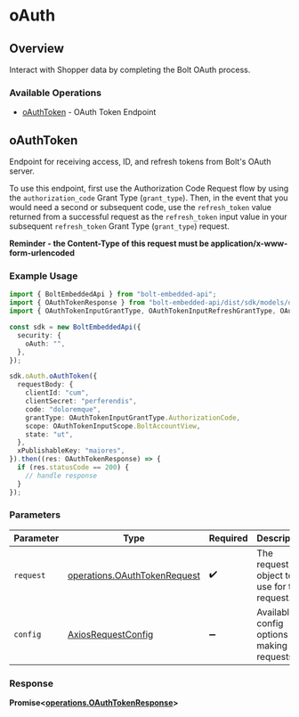 # oAuth

## Overview

Interact with Shopper data by completing the Bolt OAuth process.


### Available Operations

* [oAuthToken](#oauthtoken) - OAuth Token Endpoint

## oAuthToken

Endpoint for receiving access, ID, and refresh tokens from Bolt's OAuth server. 

To use this endpoint, first use the Authorization Code Request flow by using the `authorization_code` Grant Type (`grant_type`). Then, in the event that you would need a second or subsequent code, use the `refresh_token` value returned from a successful request as the `refresh_token` input value in your subsequent `refresh_token` Grant Type (`grant_type`) request.

 **Reminder - the Content-Type of this request must be application/x-www-form-urlencoded**


### Example Usage

```typescript
import { BoltEmbeddedApi } from "bolt-embedded-api";
import { OAuthTokenResponse } from "bolt-embedded-api/dist/sdk/models/operations";
import { OAuthTokenInputGrantType, OAuthTokenInputRefreshGrantType, OAuthTokenInputScope } from "bolt-embedded-api/dist/sdk/models/shared";

const sdk = new BoltEmbeddedApi({
  security: {
    oAuth: "",
  },
});

sdk.oAuth.oAuthToken({
  requestBody: {
    clientId: "cum",
    clientSecret: "perferendis",
    code: "doloremque",
    grantType: OAuthTokenInputGrantType.AuthorizationCode,
    scope: OAuthTokenInputScope.BoltAccountView,
    state: "ut",
  },
  xPublishableKey: "maiores",
}).then((res: OAuthTokenResponse) => {
  if (res.statusCode == 200) {
    // handle response
  }
});
```

### Parameters

| Parameter                                                                    | Type                                                                         | Required                                                                     | Description                                                                  |
| ---------------------------------------------------------------------------- | ---------------------------------------------------------------------------- | ---------------------------------------------------------------------------- | ---------------------------------------------------------------------------- |
| `request`                                                                    | [operations.OAuthTokenRequest](../../models/operations/oauthtokenrequest.md) | :heavy_check_mark:                                                           | The request object to use for the request.                                   |
| `config`                                                                     | [AxiosRequestConfig](https://axios-http.com/docs/req_config)                 | :heavy_minus_sign:                                                           | Available config options for making requests.                                |


### Response

**Promise<[operations.OAuthTokenResponse](../../models/operations/oauthtokenresponse.md)>**

